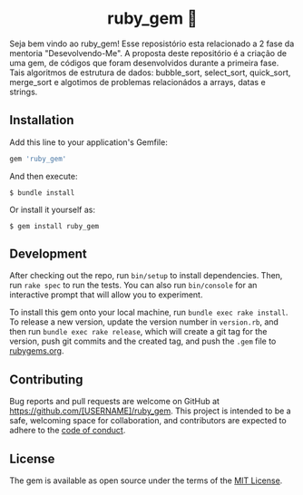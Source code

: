 <h1 align="center">ruby_gem 🚀</h1>

Seja bem vindo ao ruby_gem! Esse reposistório esta relacionado a 2 fase da mentoria "Desevolvendo-Me". A proposta deste repositório é a criação de uma gem, de códigos que foram desenvolvidos durante a primeira fase. Tais algoritmos de estrutura de dados: bubble_sort, select_sort, quick_sort, merge_sort e algotimos de problemas relacionádos a arrays, datas e strings.

## Installation

Add this line to your application's Gemfile:

```ruby
gem 'ruby_gem'
```

And then execute:

    $ bundle install

Or install it yourself as:

    $ gem install ruby_gem
## Development

After checking out the repo, run `bin/setup` to install dependencies. Then, run `rake spec` to run the tests. You can also run `bin/console` for an interactive prompt that will allow you to experiment.

To install this gem onto your local machine, run `bundle exec rake install`. To release a new version, update the version number in `version.rb`, and then run `bundle exec rake release`, which will create a git tag for the version, push git commits and the created tag, and push the `.gem` file to [rubygems.org](https://rubygems.org).

## Contributing

Bug reports and pull requests are welcome on GitHub at https://github.com/[USERNAME]/ruby_gem. This project is intended to be a safe, welcoming space for collaboration, and contributors are expected to adhere to the [code of conduct](https://github.com/Guih12/ruby_gem/blob/master/CODE_OF_CONDUCT.md).

## License

The gem is available as open source under the terms of the [MIT License](https://opensource.org/licenses/MIT).

